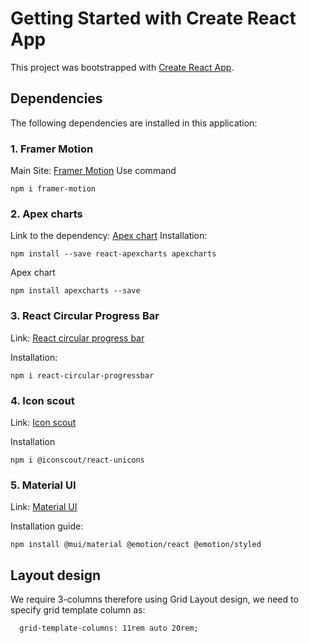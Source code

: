 # Getting Started with Create React App

This project was bootstrapped with [Create React App](https://github.com/facebook/create-react-app).

## Dependencies
The following dependencies are installed in this application:
### 1. Framer Motion
Main Site: [Framer Motion](https://www.framer.com/motion/)
Use command 
```  
npm i framer-motion
```

### 2. Apex charts

Link to the dependency: [Apex chart](https://apexcharts.com/docs/react-charts/)
Installation: 
``` 
npm install --save react-apexcharts apexcharts 
```

Apex chart

```
npm install apexcharts --save
```

### 3. React Circular Progress Bar
Link: [React circular progress bar](https://www.npmjs.com/package/react-circular-progressbar)

Installation: 
```
npm i react-circular-progressbar
```

### 4. Icon scout
Link: [Icon scout](https://www.npmjs.com/package/@iconscout/react-unicons)

Installation

```
npm i @iconscout/react-unicons
```
### 5. Material UI
Link: [Material UI](https://mui.com/)

Installation guide:
```
npm install @mui/material @emotion/react @emotion/styled
```

## Layout design
We require 3-columns therefore using Grid Layout design, we need to specify grid template column as:

```
  grid-template-columns: 11rem auto 20rem;
```